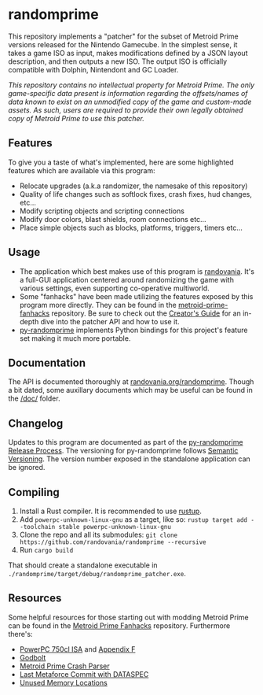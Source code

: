 # randomprime

This repository implements a "patcher" for the subset of Metroid Prime versions released for the Nintendo Gamecube. In the simplest sense, it takes a game ISO as input, makes modifications defined by a JSON layout description, and then outputs a new ISO. The output ISO is officially compatible with Dolphin, Nintendont and GC Loader.

*This repository contains no intellectual property for Metroid Prime. The only game-specific data present is information regarding the offsets/names of data known to exist on an unmodified copy of the game and custom-made assets. As such, users are required to provide their own legally obtained copy of Metroid Prime to use this patcher.*

## Features

To give you a taste of what's implemented, here are some highlighted features which are available via this program:

- Relocate upgrades (a.k.a randomizer, the namesake of this repository)
- Quality of life changes such as softlock fixes, crash fixes, hud changes, etc...
- Modify scripting objects and scripting connections
- Modify door colors, blast shields, room connections etc...
- Place simple objects such as blocks, platforms, triggers, timers etc...

## Usage

- The application which best makes use of this program is [randovania](https://github.com/randovania/randovania). It's a full-GUI application centered around randomizing the game with various settings, even supporting co-operative multiworld.
- Some "fanhacks" have been made utilizing the features exposed by this program more directly. They can be found in the [metroid-prime-fanhacks](https://github.com/toasterparty/metroid-prime-fanhacks) repository. Be sure to check out the [Creator's Guide](https://github.com/toasterparty/metroid-prime-fanhacks/blob/main/doc/readme.md) for an in-depth dive into the patcher API and how to use it.
- [py-randomprime](https://github.com/randovania/py-randomprime) implements Python bindings for this project's feature set making it much more portable.

## Documentation

The API is documented thoroughly at [randovania.org/randomprime](https://randovania.org/randomprime). Though a bit dated, some auxillary documents which may be useful can be found in the [/doc/](./doc/) folder.

## Changelog

Updates to this program are documented as part of the [py-randomprime Release Process](https://github.com/randovania/py-randomprime/releases). The versioning for py-randomprime follows [Semantic Versioning](https://semver.org/). The version number exposed in the standalone application can be ignored.

## Compiling

1. Install a Rust compiler. It is recommended to use [rustup](https://www.rust-lang.org/tools/install).
2. Add `powerpc-unknown-linux-gnu` as a target, like so: `rustup target add --toolchain stable powerpc-unknown-linux-gnu`
3. Clone the repo and all its submodules: `git clone https://github.com/randovania/randomprime --recursive`
4. Run `cargo build`

That should create a standalone executable in `./randomprime/target/debug/randomprime_patcher.exe`.

## Resources

Some helpful resources for those starting out with modding Metroid Prime can be found in the [Metroid Prime Fanhacks](https://github.com/toasterparty/metroid-prime-fanhacks/tree/main/doc#resources) repository. Furthermore there's:

- [PowerPC 750cl ISA](https://fail0verflow.com/media/files/ppc_750cl.pdf) and [Appendix F](https://www.nxp.com/docs/en/user-guide/MPCFPE_AD_R1.pdf)
- [Godbolt](https://godbolt.org/)
- [Metroid Prime Crash Parser](https://metroidprimemodding.github.io/prime-crash-parser/crash.html)
- [Last Metaforce Commit with DATASPEC](https://github.com/AxioDL/metaforce/tree/1655d229cfdfbd5f792a7c3e84adc862653f70a7)
- [Unused Memory Locations](https://github.com/MetroidPrimeModding/prime-practice-native/blob/main/unused_memory.txt)
